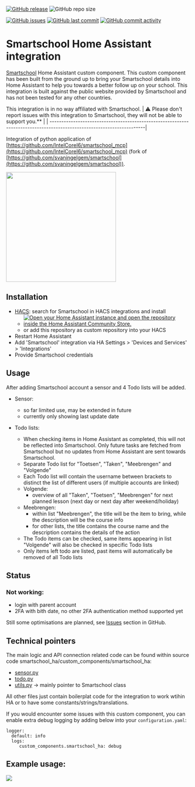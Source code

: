 
[![GitHub release](https://img.shields.io/github/release/myTselection/smartschool_ha.svg)](https://github.com/myTselection/smartschool_ha/releases)
![GitHub repo size](https://img.shields.io/github/repo-size/myTselection/smartschool_ha.svg)

[![GitHub issues](https://img.shields.io/github/issues/myTselection/smartschool_ha.svg)](https://github.com/myTselection/smartschool_ha/issues)
[![GitHub last commit](https://img.shields.io/github/last-commit/myTselection/smartschool_ha.svg)](https://github.com/myTselection/smartschool_ha/commits/main)
[![GitHub commit activity](https://img.shields.io/github/commit-activity/m/myTselection/smartschool_ha.svg)](https://github.com/myTselection/smartschool_ha/graphs/commit-activity)


# Smartschool Home Assistant integration
[Smartschool](https://www.smartschool.be/) Home Assistant custom component. This custom component has been built from the ground up to bring your Smartschool details into Home Assistant to help you towards a better follow up on your school. This integration is built against the public website provided by Smartschool and has not been tested for any other countries.

This integration is in no way affiliated with Smartschool. 
| :warning: Please don't report issues with this integration to Smartschool, they will not be able to support you.** |
| ----------------------------------------------------------------------------------------------------------------------|


Integration of python application of [https://github.com/IntelCoreI6/smartschool_mcp](https://github.com/IntelCoreI6/smartschool_mcp) (fork of [https://github.com/svaningelgem/smartschool](https://github.com/svaningelgem/smartschool)).
<p align="left"><img src="https://github.com/myTselection/smartschool_ha/blob/main/custom_components/smartschool_ha/logo.png" width="300"/></p>

## Installation
- [HACS](https://hacs.xyz/): search for Smartschool in HACS integrations and install
  - [![Open your Home Assistant instance and open the repository inside the Home Assistant Community Store.](https://my.home-assistant.io/badges/hacs_repository.svg?style=flat-square)](https://my.home-assistant.io/redirect/hacs_repository/?owner=myTselection&repository=smartschool_ha&category=integration)
  - or add this repository as custom repository into your HACS
- Restart Home Assistant
- Add 'Smartschool' integration via HA Settings > 'Devices and Services' > 'Integrations'
- Provide Smartschool credentials

## Usage

After adding Smartschool account a sensor and 4 Todo lists will be added.

- Sensor: 
  - so far limited use, may be extended in future
  - currently only showing last update date

- Todo lists:
  - When checking items in Home Assistant as completed, this will not be reflected into Smartschool. Only future tasks are fetched from Smartschool but no updates from Home Assistant are sent towards Smartschool.
  - Separate Todo list for "Toetsen", "Taken", "Meebrengen" and "Volgende"
  - Each Todo list will contain the username between brackets to distinct the list of different users (if multiple accounts are linked)
  - Volgende:
    - overview of all "Taken", "Toetsen", "Meebrengen" for next planned lesson (next day or next day after weekend/holiday)
  - Meebrengen:
    - within list "Meebrengen", the title will be the item to bring, while the description will be the course info
    - for other lists, the title contains the course name and the description contains the details of the action
  - The Todo items can be checked, same items appearing in list "Volgende" will also be checked in specific Todo lists
  - Only items left todo are listed, past items will automatically be removed of all Todo lists


## Status

### Not working:
- login with parent account
- 2FA with bith date, no other 2FA authentication method supported yet


Still some optimisations are planned, see [Issues](https://github.com/myTselection/smartschool_ha/issues) section in GitHub.

## Technical pointers
The main logic and API connection related code can be found within source code smartschool_ha/custom_components/smartschool_ha:
- [sensor.py](https://github.com/myTselection/smartschool_ha/blob/main/custom_components/smartschool_ha/sensor.py)
- [todo.py](https://github.com/myTselection/smartschool_ha/blob/main/custom_components/smartschool_ha/tddo.py)
- [utils.py](https://github.com/myTselection/smartschool_ha/blob/main/custom_components/smartschool_ha/utils.py) -> mainly pointer to Smartschool class

All other files just contain boilerplat code for the integration to work wtihin HA or to have some constants/strings/translations.

If you would encounter some issues with this custom component, you can enable extra debug logging by adding below into your `configuration.yaml`:
```
logger:
  default: info
  logs:
     custom_components.smartschool_ha: debug
```

## Example usage:

<p align="left"><img src="https://github.com/myTselection/smartschool_ha/blob/main/custom_components/smartschool_ha/Example1.png"/></p>
